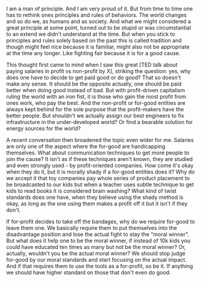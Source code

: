 I am a man of principle. And I am very proud of it. But from time to time one has to rethink ones principles and rules of behaviors. The world changes and so do we, as humans and as society. And what we might considered a great principle at some point, turned out to be stupid or was circumstantial to an extend we didn't understand at the time. But when you stick to principles and rules solely based on the past this is called tradition and though might feel nice because it is familiar, might also not be appropriate at the time any longer. Like fighting fair because it is for a good cause.

This thought first came to mind when I saw this great [TED talk about paying salaries in profit vs non-profit by X], striking the question: yes, why does one have to decide to get paid good or do good? That so doesn't make any sense. It should be the opposite actually, one should be paid better when doing good instead of bad. But with profit-driven capitalism ruling the world with an iron fist, it is those who gain the most profit from ones work, who pay the best. And the non-profit or for-good entities are always kept behind for the sole purpose that the profit-makers have the better people. But shouldn't we actually assign our best engineers to fix infrastructure in the under-developed world? Or find a bearable solution for energy sources for the world? 

A recent conversation then broadened the topic even wider for me. Salaries are only one of the aspect where the for-good are handicapping themselves. What about communication techniques to get more people to join the cause? It isn't as if these techniques aren't known, they are studied and even strongly used - by profit-oriented companies. How come it's okay when they do it, but it is morally shady if a for-good entities does it? Why do we accept it that toy companies pay whole series of product placement to be broadcasted to our kids but when a teacher uses subtle technique to get kids to read books it is considered brain washing? What kind of twist standards does one have, when they believe using the shady method is okay, as long as the one using them makes a profit off it but it isn't if they don't. 

If for-profit decides to take off the bandages, why do we require for-good to leave them one. We basically require them to put themselves into the disadvantage position and lose the actual fight to stay the "moral winner". But what does it help one to be the moral winner, if instead of 10k kids you could have educated ten times as many but not be the moral winner? Or, actually, wouldn't you be the actual moral winner? We should stop judge for-good by our moral standards and start focusing on the actual impact. And if that requires them to use the tools as a for-profit, so be it. If anything we should have higher standard on those that don't even do good. 